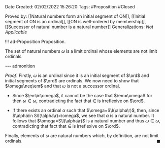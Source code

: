 <br />
<br />

Date Created: 02/02/2022 15:26:20
Tags: #Proposition #Closed 

Proved by: [[Natural numbers form an initial segment of ON]], [[Initial segment of ON is an ordinal]], [[ON is well-ordered by membership]], [[Successor of natural number is a natural number]]
Generalizations: _Not Applicable_

!!! ad-Proposition Proposition.

The set of natural numbers $\omega$ is a limit ordinal whose elements are not limit ordinals.

--- admonition

_Proof_. Firstly, $\omega$ is an ordinal since it is an initial segment of $\ord$ and initial segments of $\ord$ are ordinals. We now need to show that $\omega\neq\em$ and that $\omega$ is not a successor ordinal.
* Since $\em\in\omega$, it cannot be the case that $\em=\omega$ for then $\omega\in\omega$, contradicting the fact that $\in$ is irreflexive on $\ord$.

* If there exists an ordinal $\alpha$ such that $\omega=S\l(\alpha\r)$, then, since $\alpha\in S\l(\alpha\r)=\omega$, we see that $\alpha$ is a natural number. It follows that $\omega=S\l(\alpha\r)$ is a natural number and thus $\omega\in\omega$, contradicting that fact that $\in$ is irreflexive on $\ord$.

Finally, elements of $\omega$ are natural numbers which, by definition, are not limit ordinals.<span style="float:right;">$\blacksquare$</span>
